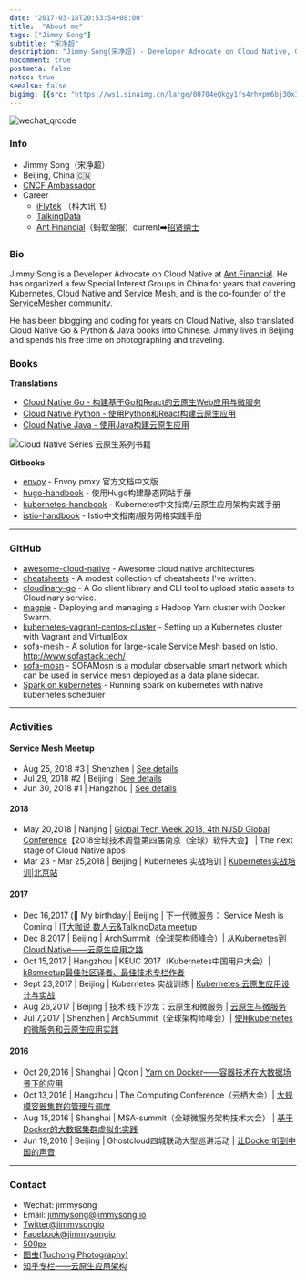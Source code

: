 ```yaml
---
date: "2017-03-18T20:53:54+08:00"
title:  "About me"
tags: ["Jimmy Song"]
subtitle: "宋净超"
description: "Jimmy Song(宋净超) - Developer Advocate on Cloud Native, CNCF Ambassador, co-founder of ServiceMesher community"
nocomment: true
postmeta: false
notoc: true
seealso: false
bigimg: [{src: "https://ws1.sinaimg.cn/large/00704eQkgy1fs4rhvpm6bj30x30im1kx.jpg", desc: "Dark Side of the Moon - Pink Floyd"}]
---
```


![wechat_qrcode](https://ws3.sinaimg.cn/large/006tNbRwgy1fvg55z3xfgj306q08zgm6.jpg)

### Info

- Jimmy Song（宋净超）
- Beijing, China 🇨🇳
- [CNCF Ambassador](https://www.cncf.io/people/ambassadors/)
- Career
  - [iFlytek](http://www.iflytek.com) （科大讯飞)
  - [TalkingData](http://www.talkingdata.com)
  - [Ant Financial](https://www.antfin.com/)（蚂蚁金服）current➡️[招贤纳士](https://mp.weixin.qq.com/s/dIV_dElINMV4I0Ro2GnbOg)

### Bio

Jimmy Song is a Developer Advocate on Cloud Native at [Ant Financial](http:///antfin.com). He has organized a few Special Interest Groups in China for years that covering Kubernetes, Cloud Native and Service Mesh, and is the co-founder of the [ServiceMesher](http://www.servicemesher.com) community.

He has been blogging and coding for years on Cloud Native, also translated Cloud Native Go & Python & Java books into Chinese. Jimmy lives in Beijing and spends his free time on photographing and traveling.

### Books

**Translations**

- [Cloud Native Go - 构建基于Go和React的云原生Web应用与微服务](https://jimmysong.io/cloud-native-go)
- [Cloud Native Python - 使用Python和React构建云原生应用](https://jimmysong.io/posts/cloud-native-python/)
- [Cloud Native Java - 使用Java构建云原生应用](https://jimmysong.io/posts/cloud-native-java)

![Cloud Native Series 云原生系列书籍](https://ws1.sinaimg.cn/large/00704eQkgy1frnpjmx3lyj31bc12xe2v.jpg)

**Gitbooks**

- [envoy](https://servicemesher.github.io/envoy) - Envoy proxy 官方文档中文版
- [hugo-handbook](https://github.com/rootsongjc/hugo-handbook) - 使用Hugo构建静态网站手册
- [kubernetes-handbook](https://github.com/rootsongjc/kubernetes-handbook/) - Kubernetes中文指南/云原生应用架构实践手册
- [istio-handbook](https://github.com/rootsongjc/istio-handbook) - Istio中文指南/服务网格实践手册

---

### GitHub

- [awesome-cloud-native](https://github.com/rootsongjc/awesome-cloud-native) - Awesome cloud native architectures
- [cheatsheets](https://jimmysong.io/cheatsheets) -  A modest collection of cheatsheets I've written.
- [cloudinary-go](https://github.com/rootsongjc/cloudinary-go) - A Go client library and CLI tool to upload static assets to Cloudinary service.
- [magpie](https://github.com/rootsongjc/magpie) - Deploying and managing a Hadoop Yarn cluster with Docker Swarm.
- [kubernetes-vagrant-centos-cluster](https://github.com/rootsongjc/kubernetes-vagrant-centos-cluster) - Setting up a Kubernetes cluster with Vagrant and VirtualBox
- [sofa-mesh](https://github.com/alipay/sofa-mesh) - A solution for large-scale Service Mesh based on Istio. <http://www.sofastack.tech/>
- [sofa-mosn](https://github.com/alipay/sofa-mosn) - SOFAMosn is a modular observable smart network which can be used in service mesh deployed as a data plane sidecar.
- [Spark on kubernetes](https://jimmysong.io/spark-on-k8s) - Running spark on kubernetes with native kubernetes scheduler

---

### Activities

#### Service Mesh Meetup

- Aug 25, 2018 #3 | Shenzhen | [See details](http://www.huodongxing.com/event/3453378014200)
- Jul 29, 2018 #2 | Beijing | [See details](https://github.com/servicemesher/meetup-slides/tree/master/2018/07/beijing)
- Jun 30, 2018 #1 | Hangzhou | [See details](https://github.com/servicemesher/meetup-slides/tree/master/2018/06/hangzhou)

#### 2018

- May 20,2018 | Nanjing | [Global Tech Week 2018, 4th NJSD Global Conference](http://njsd-china.org/NJSDGlobal2018/)【2018全球技术周暨第四届南京（全球）软件大会】 | The next stage of Cloud Native apps
- Mar 23 - Mar 25,2018 | Beijing | Kubernetes 实战培训 | [Kubernetes实战培训|北京站](http://dockone.io/article/2626)

#### 2017

- Dec 16,2017 (🎂 My birthday)| Beijing | 下一代微服务： Service Mesh is Coming | [IT大咖说 数人云&TalkingData meetup](http://www.itdks.com/eventlist/detail/1690)
- Dec 8,2017 | Beijing | ArchSummit（全球架构师峰会）| [从Kubernetes到Cloud Native——云原生应用之路](http://bj2017.archsummit.com/presentation/306)
- Oct  15,2017 | Hangzhou | KEUC 2017（Kubernetes中国用户大会）| [k8smeetup最佳社区译者、最佳技术专栏作者](http://keuc.k8smeetup.com/)
- Sept 23,2017 | Beijing | Kubernetes 实战训练 | [Kubernetes 云原生应用设计与实战](https://www.bagevent.com/event/791762)
- Aug 26,2017 | Beijing | 技术·线下沙龙：云原生和微服务 | [云原生与微服务](http://www.huodongxing.com/event/8401246554100)
- Jul 7,2017 | Shenzhen | ArchSummit（全球架构师峰会）| [使用kubernetes的微服务和云原生应用实践](http://sz2017.archsummit.com/presentation/1080)

#### 2016

- Oct 20,2016 | Shanghai | Qcon | [Yarn on Docker——容器技术在大数据场景下的应用](http://2016.qconshanghai.com/speakers/202253)
- Oct 13,2016 | Hangzhou | The Computing Conference（云栖大会）| [大规模容器集群的管理与调度](https://yunqi.aliyun.com/2016/hangzhou/schedule?spm=5176.8098788.535884.3.7cdb1f673uSp7Q)
- Aug 15,2016 | Shanghai | MSA-summit（全球微服务架构技术大会） | [基于Docker的大数据集群虚拟化实践](http://msa-summit.com/)
- Jun 19,2016 | Beijing | Ghostcloud四城联动大型巡讲活动 | [让Docker听到中国的声音](https://www.bagevent.com/event/97318)

---

### Contact

- Wechat: jimmysong
- Email: jimmysong@jimmysong.io
- [Twitter@jimmysongio](https://twitter.com/jimmysongio)
- [Facebook@jimmysongio](https://facebook.com/jimmysongio)
- [500px](https://500px.com/jimmysongio)
- [图虫(Tuchong Photography)](https://jimmysong.tuchong.com)
- [知乎专栏——云原生应用架构](https://zhuanlan.zhihu.com/cloud-native)

<!--

---

<center>微信公众号——云原生应用架构（CloudNativeGo）</center>

![微信公众号-云原生应用架构](https://ws1.sinaimg.cn/large/00704eQkgy1frnpro3wcjj3076076aar.jpg) 

<center>微信公众号——Service Mesh爱好者（ServiceMesher）</center>

![微信公众号 - ServiceMesher Service Mesh 爱好者](https://ws1.sinaimg.cn/large/00704eQkly1fswhfttyooj3076076q3r.jpg)

-->